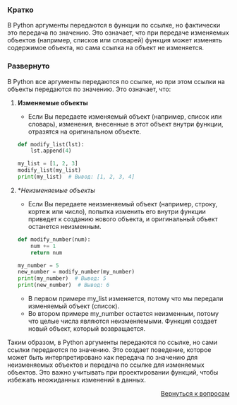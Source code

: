 ### Кратко

В Python аргументы передаются в функции по ссылке, но фактически это передача по значению. Это означает, что при
передаче изменяемых объектов (например, списков или словарей) функция может изменять содержимое объекта, но сама ссылка
на объект не изменяется.

### Развернуто

В Python все аргументы передаются по ссылке, но при этом ссылки на объекты передаются по значению. Это означает, что:

1. **Изменяемые объекты**
    - Если Вы передаете изменяемый объект (например, список или словарь), изменения, внесенные в этот объект внутри
      функции, отразятся на оригинальном объекте.
    ```Python
    def modify_list(lst):
        lst.append(4)

    my_list = [1, 2, 3]
    modify_list(my_list)
    print(my_list)  # Вывод: [1, 2, 3, 4]
    ```

2. **Неизменяемые объекты*
    - Если Вы передаете неизменяемый объект (например, строку, кортеж или число), попытка изменить его внутри функции
      приведет к созданию нового объекта, и оригинальный объект останется неизменным.
    ```Python
    def modify_number(num):
        num += 1
        return num

    my_number = 5
    new_number = modify_number(my_number)
    print(my_number)  # Вывод: 5
    print(new_number)  # Вывод: 6
    ```
    - В первом примере my_list изменяется, потому что мы передали изменяемый объект (список).
    - Во втором примере my_number остается неизменным, потому что целые числа являются неизменяемыми. Функция создает
      новый объект, который возвращается.

Таким образом, в Python аргументы передаются по ссылке, но сами ссылки передаются по значению. Это создает поведение,
которое может быть интерпретировано как передача по значению для неизменяемых объектов и передача по ссылке для
изменяемых объектов. Это важно учитывать при проектировании функций, чтобы избежать неожиданных изменений в данных.

<div align="right">

[Вернуться к вопросам](../Вопросы.md)

</div>
